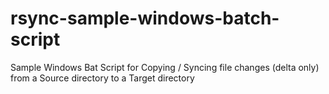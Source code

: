# rsync-sample-windows-batch-script
Sample Windows Bat Script for Copying / Syncing file changes (delta only) from a Source directory to a Target directory 
